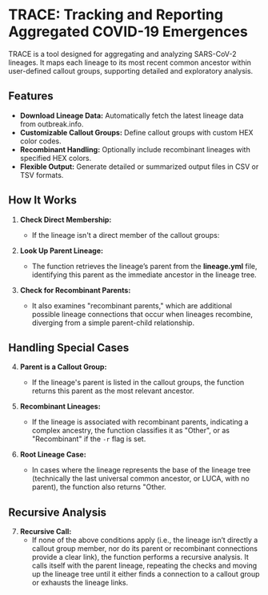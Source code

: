 # TRACE: Tracking and Reporting Aggregated COVID-19 Emergences

TRACE is a tool designed for aggregating and analyzing SARS-CoV-2 lineages. It maps each lineage to its most recent common ancestor within user-defined callout groups, supporting detailed and exploratory analysis.

## Features
- **Download Lineage Data:** Automatically fetch the latest lineage data from outbreak.info.
- **Customizable Callout Groups:** Define callout groups with custom HEX color codes.
- **Recombinant Handling:** Optionally include recombinant lineages with specified HEX colors.
- **Flexible Output:** Generate detailed or summarized output files in CSV or TSV formats.

## How It Works

1. **Check Direct Membership:**
   - If the lineage isn't a direct member of the callout groups:

2. **Look Up Parent Lineage:**
   - The function retrieves the lineage’s parent from the **lineage.yml** file, identifying this parent as the immediate ancestor in the lineage tree.

3. **Check for Recombinant Parents:**
   - It also examines "recombinant parents," which are additional possible lineage connections that occur when lineages recombine, diverging from a simple parent-child relationship.

## Handling Special Cases

4. **Parent is a Callout Group:**
   - If the lineage's parent is listed in the callout groups, the function returns this parent as the most relevant ancestor.

5. **Recombinant Lineages:**
   - If the lineage is associated with recombinant parents, indicating a complex ancestry, the function classifies it as "Other", or as "Recombinant" if the `-r` flag is set.

6. **Root Lineage Case:**
   - In cases where the lineage represents the base of the lineage tree (technically the last universal common ancestor, or LUCA, with no parent), the function also returns "Other.

## Recursive Analysis

7. **Recursive Call:**
   - If none of the above conditions apply (i.e., the lineage isn’t directly a callout group member, nor do its parent or recombinant connections provide a clear link), the function performs a recursive analysis. It calls itself with the parent lineage, repeating the checks and moving up the lineage tree until it either finds a connection to a callout group or exhausts the lineage links.

